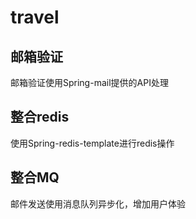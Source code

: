 # travel

## 邮箱验证
邮箱验证使用Spring-mail提供的API处理

## 整合redis
使用Spring-redis-template进行redis操作

## 整合MQ
邮件发送使用消息队列异步化，增加用户体验




